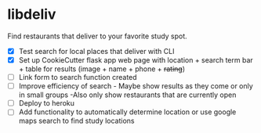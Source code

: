# libdeliv
Find restaurants that deliver to your favorite study spot.

- [x] Test search for local places that deliver with CLI
- [x] Set up CookieCutter flask app web page with location + search term bar + table for results (image + name + phone + ~~rating~~)
- [ ] Link form to search function created
- [ ] Improve efficiency of search 
       - Maybe show results as they come or only in small groups
       -Also only show restaurants that are currently open
- [ ] Deploy to heroku
- [ ] Add functionality to automatically determine location or use google maps search to find study locations
